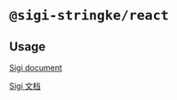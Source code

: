 # `@sigi-stringke/react`

## Usage

[Sigi document](https://sigi.how/en/basic/action)

[Sigi 文档](https://sigi.how/zh/basic/action)
